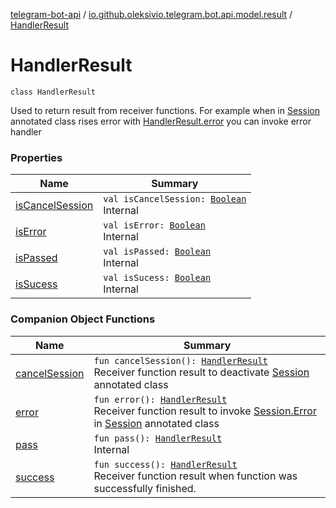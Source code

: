 [telegram-bot-api](../../index.md) / [io.github.oleksivio.telegram.bot.api.model.result](../index.md) / [HandlerResult](./index.md)

# HandlerResult

`class HandlerResult`

Used to return result from receiver functions.
For example when in [Session](../../io.github.oleksivio.telegram.bot.api.annotations.behavior/-session/index.md) annotated class
rises error with [HandlerResult.error](error.md) you can invoke error handler

### Properties

| Name | Summary |
|---|---|
| [isCancelSession](is-cancel-session.md) | `val isCancelSession: `[`Boolean`](https://kotlinlang.org/api/latest/jvm/stdlib/kotlin/-boolean/index.html)<br>Internal |
| [isError](is-error.md) | `val isError: `[`Boolean`](https://kotlinlang.org/api/latest/jvm/stdlib/kotlin/-boolean/index.html)<br>Internal |
| [isPassed](is-passed.md) | `val isPassed: `[`Boolean`](https://kotlinlang.org/api/latest/jvm/stdlib/kotlin/-boolean/index.html)<br>Internal |
| [isSucess](is-sucess.md) | `val isSucess: `[`Boolean`](https://kotlinlang.org/api/latest/jvm/stdlib/kotlin/-boolean/index.html)<br>Internal |

### Companion Object Functions

| Name | Summary |
|---|---|
| [cancelSession](cancel-session.md) | `fun cancelSession(): `[`HandlerResult`](./index.md)<br>Receiver function result to deactivate [Session](../../io.github.oleksivio.telegram.bot.api.annotations.behavior/-session/index.md) annotated class |
| [error](error.md) | `fun error(): `[`HandlerResult`](./index.md)<br>Receiver function result to invoke [Session.Error](../../io.github.oleksivio.telegram.bot.api.annotations.behavior/-session/-error/index.md) in [Session](../../io.github.oleksivio.telegram.bot.api.annotations.behavior/-session/index.md) annotated class |
| [pass](pass.md) | `fun pass(): `[`HandlerResult`](./index.md)<br>Internal |
| [success](success.md) | `fun success(): `[`HandlerResult`](./index.md)<br>Receiver function result when function was successfully finished. |
